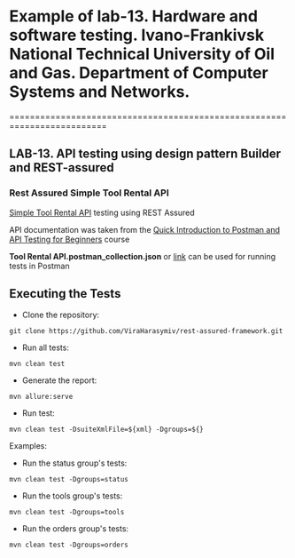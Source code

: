 # Example of lab-13. Hardware and software testing. Ivano-Frankivsk National Technical University of Oil and Gas. Department of Computer Systems and Networks.

=========================================================================

## LAB-13. API testing using design pattern Builder and REST-assured


### Rest Assured Simple Tool Rental API

[Simple Tool Rental API](https://github.com/vdespa/quick-introduction-to-postman/blob/main/simple-tool-rental-api.md) testing using REST Assured

API documentation was taken from the [Quick Introduction to Postman and API Testing for Beginners](https://www.udemy.com/course/postman-crash-course-for-beginners-learn-rest-api-testing/) course

**Tool Rental API.postman_collection.json** or [link](https://elements.getpostman.com/redirect?entityId=23008621-ab564d95-b36a-474e-8f64-ccf834bf6213&entityType=collection) can be used for running tests in Postman

## Executing the Tests

- Clone the repository:
```shell
git clone https://github.com/ViraHarasymiv/rest-assured-framework.git
```
- Run all tests:
```shell
mvn clean test
```
- Generate the report:
```shell
mvn allure:serve
```
- Run test:
```shell
mvn clean test -DsuiteXmlFile=${xml} -Dgroups=${} 
```
Examples:
- Run the status group's tests:
```shell
mvn clean test -Dgroups=status 
```
- Run the tools group's tests:
```shell
mvn clean test -Dgroups=tools
```
- Run the orders group's tests:
```shell
mvn clean test -Dgroups=orders
```

